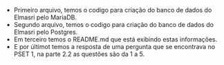 * Primeiro arquivo, temos o codigo para criação do banco de dados do Elmasri pelo MariaDB.
* Segundo arquivo, temos o codigo para criação do banco de dados do Elmasri pelo Postgres.
* Em terceiro temos o README.md que está exibindo estas informações.
* E por últimot temos a resposta de uma pergunta que se encontrava no PSET 1, na parte 2.2 as questões são da 1 a 5.
